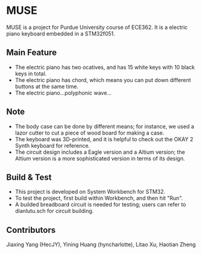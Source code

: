 # MUSE
MUSE is a project for Purdue University course of ECE362. It is a electric piano keyboard embedded in a STM32f051.

## Main Feature
 - The electric piano has two ocatives, and has 15 white keys with 10 black keys in total.
 - The electric piano has chord, which means you can put down different buttons at the same time.
 - The electric piano...polyphonic wave...

## Note
 - The body case can be done by different means; for instance, we used a lazor cutter to cut a piece of wood board for making a case.
 - The keyboard was 3D-printed, and it is helpful to check out the OKAY 2 Synth keyboard for reference.
 - The circuit design includes a Eagle version and a Altium version; the Altium version is a more sophisticated version in terms of its design.
 
## Build & Test
 - This project is developed on System Workbench for STM32.
 - To test the project, first build within Workbench, and then hit "Run".
 - A builded breadboard circuit is needed for testing; users can refer to dianlutu.sch for circuit building.

## Contributors
Jiaxing Yang (HecJY), Yining Huang (hyncharlotte), Litao Xu, Haotian Zheng
